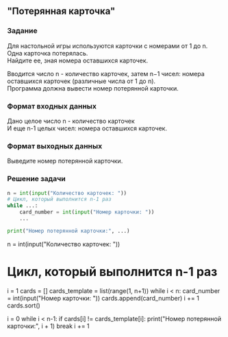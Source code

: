 ## "Потерянная карточка"

### Задание

Для настольной игры используются карточки с номерами от 1 до n. Одна карточка потерялась. \
Найдите ее, зная номера оставшихся карточек. 

Вводится число n - количество карточек, затем n−1 чисел: номера оставшихся карточек (различные числа от 1 до n). \
Программа должна вывести номер потерянной карточки.

### Формат входных данных

Дано целое число n - количество карточек \
И еще n-1 целых чисел: номера оставшихся карточек.

### Формат выходных данных

Выведите номер потерянной карточки.

### Решение задачи

```python
n = int(input("Количество карточек: "))
# Цикл, который выполнится n-1 раз
while ...:
    card_number = int(input("Номер карточки: "))
    ...

print("Номер потерянной карточки:", ...)
```


n = int(input("Количество карточек: "))
# Цикл, который выполнится n-1 раз
i = 1
cards = []
cards_template = list(range(1, n+1))
while i < n:
    card_number = int(input("Номер карточки: "))
    cards.append(card_number)
    i += 1
cards.sort()

i = 0
while i < n-1:
    if cards[i] != cards_template[i]:
        print("Номер потерянной карточки:", i + 1)
        break
    i += 1
